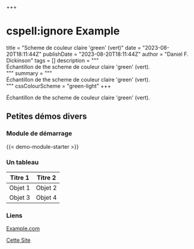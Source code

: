 +++
# cspell:ignore Example
title = "Scheme de couleur claire 'green' (vert)"
date = "2023-08-20T18:11:44Z"
publishDate = "2023-08-20T18:11:44Z"
author = "Daniel F. Dickinson"
tags = []
description = """\
Échantillon de the scheme de couleur claire 'green' (vert).\
"""
summary = """\
Échantillon de the scheme de couleur claire 'green' (vert).\
"""
cssColourScheme = "green-light"
+++

Échantillon de the scheme de couleur claire 'green' (vert).

## Petites démos divers

### Module de démarrage

{{< demo-module-starter >}}

### Un tableau

| Titre 1   | Titre 2   |
|-----------|-----------|
| Objet 1   | Objet 2   |
| Objet 3   | Objet 4   |

### Liens

[Example.com](https://example.com/never-visited)

[Cette Site](/)
